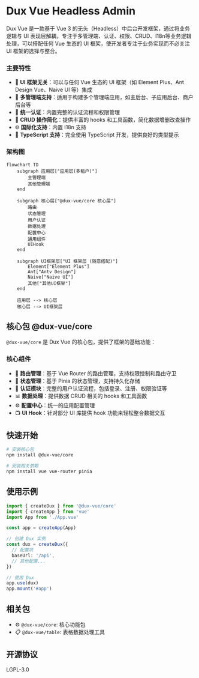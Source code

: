 # Dux Vue Headless Admin

Dux Vue 是一款基于 Vue 3 的无头（Headless）中后台开发框架，通过将业务逻辑与 UI 表现层解耦，专注于多管理端、认证、权限、CRUD、I18n等业务逻辑处理，可以搭配任何 Vue 生态的 UI 框架，使开发者专注于业务实现而不必关注 UI 框架的选择与整合。

### 主要特性

- 🎨 **UI 框架无关**：可以与任何 Vue 生态的 UI 框架（如 Element Plus、Ant Design Vue、Naive UI 等）集成
- 🏢 **多管理端支持**：适用于构建多个管理端应用，如主后台、子应用后台、商户后台等
- 🔑 **统一认证**：内置完整的认证流程和权限管理
- 📝 **CRUD 操作简化**：提供丰富的 hooks 和工具函数，简化数据增删改查操作
- 🌐 **国际化支持**：内置 I18n 支持
- 📘 **TypeScript 支持**：完全使用 TypeScript 开发，提供良好的类型提示

### 架构图

```mermaid
flowchart TD
    subgraph 应用层["应用层(多租户)"]
        主管理端
        其他管理端
    end

    subgraph 核心层["@dux-vue/core 核心层"]
        路由
        状态管理
        用户认证
        数据处理
        配置中心
        通用组件
        UIHook
    end

    subgraph UI框架层["UI 框架层 (随意搭配)"]
        Element["Element Plus"]
        Ant["Antv Design"]
        Naive["Naive UI"]
        其他["其他UI框架"]
    end

    应用层 --> 核心层
    核心层 --> UI框架层
```

## 核心包 @dux-vue/core

`@dux-vue/core` 是 Dux Vue 的核心包，提供了框架的基础功能：

### 核心组件

- 🧭 **路由管理**：基于 Vue Router 的路由管理，支持权限控制和路由守卫
- 💾 **状态管理**：基于 Pinia 的状态管理，支持持久化存储
- 🔐 **认证模块**：完整的用户认证流程，包括登录、注册、权限验证等
- 📊 **数据处理**：提供数据 CRUD 相关的 hooks 和工具函数
- ⚙️ **配置中心**：统一的应用配置管理
- 📺 **UI Hook**：针对部分 UI 库提供 hook 功能来轻松整合数据交互

## 快速开始

```bash
# 安装核心包
npm install @dux-vue/core

# 安装相关依赖
npm install vue vue-router pinia
```

## 使用示例

```typescript
import { createDux } from '@dux-vue/core'
import { createApp } from 'vue'
import App from './App.vue'

const app = createApp(App)

// 创建 Dux 实例
const dux = createDux({
  // 配置项
  baseUrl: '/api',
  // 其他配置...
})

// 使用 Dux
app.use(dux)
app.mount('#app')
```

## 相关包

- ⚙️ `@dux-vue/core`: 核心功能包
- 📋 `@dux-vue/table`: 表格数据处理工具

## 开源协议

LGPL-3.0
